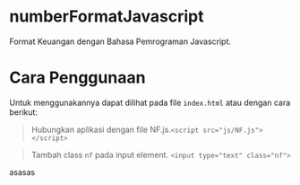 # numberFormatJavascript
Format Keuangan dengan Bahasa Pemrograman Javascript.

# Cara Penggunaan 
Untuk menggunakannya dapat dilihat pada file ```index.html``` atau dengan cara berikut:

>Hubungkan aplikasi dengan file NF.js.```<script src="js/NF.js"></script>```

>Tambah class ```nf``` pada input element. ```<input type="text" class="nf">```

 asasas
 
